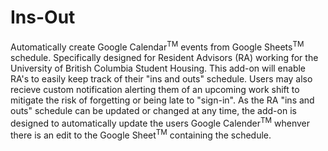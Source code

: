 # Ins-Out
Automatically create Google Calendar<sup>TM</sup> events from Google Sheets<sup>TM</sup> schedule. Specifically designed 
for Resident Advisors (RA) working for the University of British Columbia Student Housing. This add-on will enable RA's
to easily keep track of their "ins and outs" schedule. Users may also recieve custom notification alerting them of an
upcoming work shift to mitigate the risk of forgetting or being late to "sign-in". As the RA "ins and outs" schedule can 
be updated or changed at any time, the add-on is designed to automatically update the users Google Calender<sup>TM</sup>
whenver there is an edit to the Google Sheet<sup>TM</sup> containing the schedule. 

